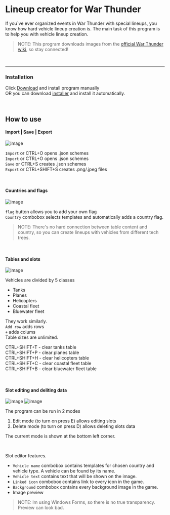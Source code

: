 # Lineup creator for War Thunder
If you`ve ever organized events in War Thunder with special lineups, you know how hard vehicle lineup creation is. The main task of this program is to help you with vehicle lineup creation.
> NOTE: This program downloads images from the [official War Thunder wiki](https://wiki.warthunder.com/Main_Page), so stay connected!
<br>

---

### Installation

Click [Download](https://github.com/Gaz1zPr0g/wt-lineup-creator/archive/refs/heads/main.zip) and install program manually \
OR you can download [installer](https://github.com/Gaz1zPr0g/wt-lineup-creator/tree/399b4e01666f9ac8477e5f6e0bac5bec227007f7/config) and install it automatically.

<br>

## How to use

#### Import | Save | Export

![image](https://github.com/Gaz1zPr0g/wt-lineup-creator/assets/81079946/ac0c3ffd-70f3-45bf-afb4-e5fe75f25806)

`Import` or CTRL+O opens .json schemes \
`Import` or CTRL+O opens .json schemes \
`Save` or CTRL+S creates .json schemes \
`Export` or CTRL+SHIFT+S creates .png/.jpeg files 

<br>

#### Countries and flags

![image](https://github.com/Gaz1zPr0g/wt-lineup-creator/assets/81079946/7205fadc-5d9a-499b-a3aa-107b6a67273f)

`flag` button allows you to add your own flag \
`Country` combobox selects templates and automatically adds a country flag. 
> NOTE: There's no hard connection between table content and country, so you can create lineups with vehicles from different tech trees.

<br>

#### Tables and slots

![image](https://github.com/Gaz1zPr0g/wt-lineup-creator/assets/81079946/828b9c69-199f-4367-9d10-ce08f48552c7)

Vehicles are divided by 5 classes
- Tanks
- Planes
- Helicopters
- Coastal fleet
- Bluewater fleet
  
They work similarly. \
`Add row` adds rows \
`+` adds colums \
Table sizes are unlimited. 

CTRL+SHIFT+T - clear tanks table \
CTRL+SHIFT+P - clear planes table \
CTRL+SHIFT+H - clear helicopters table \
CTRL+SHIFT+C - clear coastal fleet table \
CTRL+SHIFT+B - clear bluewater fleet table 


<br>

#### Slot editing and deliting data
![image](https://github.com/Gaz1zPr0g/wt-lineup-creator/assets/81079946/59df6ea4-7b6a-4acb-ade5-20dc6740409e)
![image](https://github.com/Gaz1zPr0g/wt-lineup-creator/assets/81079946/2a70f173-2510-42c9-ac74-61b7e0262119)

The program can be run in 2 modes
1. Edit mode (to turn on press E) allows editing slots
2. Delete mode (to turn on press D) allows deleting slots data
   
The current mode is shown at the bottom left corner.

<br>

Slot editor features.
- `Vehicle name` combobox contains templates for chosen country and vehicle type. A vehicle can be found by its name.
- `Vehicle text` contains text that will be shown on the image.
- `Linked icon` combobox contains link to every icon in the game.
- `Background` combobox contains every background image in the game.
- Image preview
  
> NOTE: Im using Windows Forms, so there is no true transparency. Preview can look bad.
